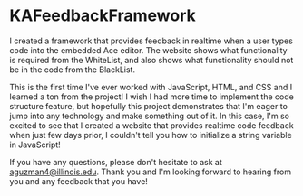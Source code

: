 # KAFeedbackFramework

I created a framework that provides feedback in realtime when a user types code into the 
embedded Ace editor. The website shows what functionality is required from the WhiteList,
and also shows what functionality should not be in the code from the BlackList.

This is the first time I've ever worked with JavaScript, HTML, and CSS and I learned a ton 
from the project! I wish I had more time to implement the code structure feature, but hopefully
this project demonstrates that I'm eager to jump into any technology and make something out of 
it. In this case, I'm so excited to see that I created a website that provides realtime code 
feedback when just few days prior, I couldn't tell you how to initialize a string variable 
in JavaScript!

If you have any questions, please don't hesitate to ask at aguzman4@illinois.edu. Thank you 
and I'm looking forward to hearing from you and any feedback that you have!
